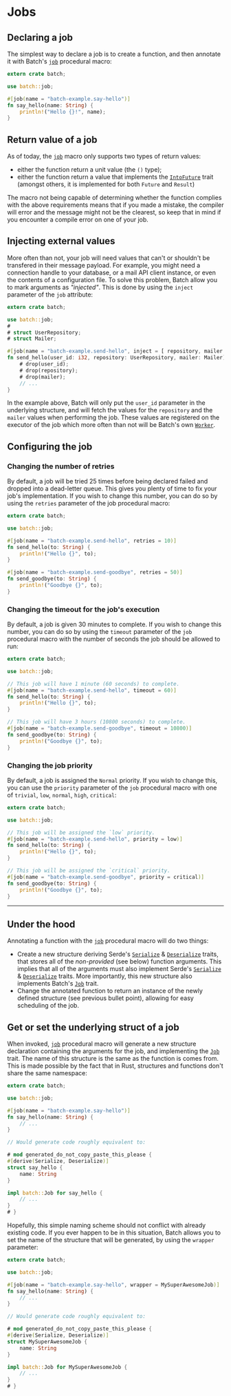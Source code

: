 # Jobs

## Declaring a job

The simplest way to declare a job is to create a function, and then annotate it with Batch's [`job`] procedural macro:

```rust
extern crate batch;

use batch::job;

#[job(name = "batch-example.say-hello")]
fn say_hello(name: String) {
	println!("Hello {}!", name);
}
```

## Return value of a job

As of today, the [`job`] macro only supports two types of return values:

* either the function return a unit value (the `()` type);
* either the function return a value that implements the [`IntoFuture`] trait (amongst others, it is implemented for both `Future` and `Result`)

The macro not being capable of determining whether the function complies with the above requirements means that if you made a mistake, the compiler will error and the message might not be the clearest, so keep that in mind if you encounter a compile error on one of your job.

## Injecting external values

More often than not, your job will need values that can't or shouldn't be transfered in their message payload. For example, you might need a connection handle to your database, or a mail API client instance, or even the contents of a configuration file. To solve this problem, Batch allow you to mark arguments as *"injected"*. This is done by using the `inject` parameter of the `job` attribute:

```rust
extern crate batch;

use batch::job;
#
# struct UserRepository;
# struct Mailer;

#[job(name = "batch-example.send-hello", inject = [ repository, mailer ])]
fn send_hello(user_id: i32, repository: UserRepository, mailer: Mailer) {
	# drop(user_id);
	# drop(repository);
	# drop(mailer);
	// ...
}
```

In the example above, Batch will only put the `user_id` parameter in the underlying structure, and will fetch the values for the `repository` and the `mailer` values when performing the job. These values are registered on the executor of the job which more often than not will be Batch's own [`Worker`].

## Configuring the job

### Changing the number of retries

By default, a job will be tried 25 times before being declared failed and dropped into a dead-letter queue. This gives you plenty of time to fix your job's implementation. If you wish to change this number, you can do so by using the `retries` parameter of the job procedural macro:

```rust
extern crate batch;

use batch::job;

#[job(name = "batch-example.send-hello", retries = 10)]
fn send_hello(to: String) {
	println!("Hello {}", to);
}

#[job(name = "batch-example.send-goodbye", retries = 50)]
fn send_goodbye(to: String) {
	println!("Goodbye {}", to);
}
```

### Changing the timeout for the job's execution

By default, a job is given 30 minutes to complete. If you wish to change this number, you can do so by using the `timeout` parameter of the `job` procedural macro with the number of seconds the job should be allowed to run:

```rust
extern crate batch;

use batch::job;

// This job will have 1 minute (60 seconds) to complete.
#[job(name = "batch-example.send-hello", timeout = 60)]
fn send_hello(to: String) {
	println!("Hello {}", to);
}

// This job will have 3 hours (10800 seconds) to complete.
#[job(name = "batch-example.send-goodbye", timeout = 10800)]
fn send_goodbye(to: String) {
	println!("Goodbye {}", to);
}
```

### Changing the job priority

By default, a job is assigned the `Normal` priority. If you wish to change this, you can use the `priority` parameter of the `job` procedural macro with one of `trivial`, `low`, `normal`, `high`, `critical`:

```rust
extern crate batch;

use batch::job;

// This job will be assigned the `low` priority.
#[job(name = "batch-example.send-hello", priority = low)]
fn send_hello(to: String) {
	println!("Hello {}", to);
}

// This job will be assigned the `critical` priority.
#[job(name = "batch-example.send-goodbye", priority = critical)]
fn send_goodbye(to: String) {
	println!("Goodbye {}", to);
}
```

---

## Under the hood

Annotating a function with the [`job`] procedural macro will do two things:

* Create a new structure deriving Serde's [`Serialize`] & [`Deserialize`] traits, that stores all of the *non-provided* (see below) function arguments. This implies that all of the arguments must also implement Serde's [`Serialize`] & [`Deserialize`] traits. More importantly, this new structure also implements Batch's [`Job`] trait.
* Change the annotated function to return an instance of the newly defined structure (see previous bullet point), allowing for easy scheduling of the job.

## Get or set the underlying struct of a job

When invoked, [`job`] procedural macro will generate a new structure declaration containing the arguments for the job, and implementing the [`Job`] trait. The name of this structure is the same as the function is comes from. This is made possible by the fact that in Rust, structures and functions don't share the same namespace:

```rust
extern crate batch;

use batch::job;

#[job(name = "batch-example.say-hello")]
fn say_hello(name: String) {
	// ...
}

// Would generate code roughly equivalent to:

# mod generated_do_not_copy_paste_this_please {
#[derive(Serialize, Deserialize)]
struct say_hello {
	name: String
}

impl batch::Job for say_hello {
	// ...
}
# }
```

Hopefully, this simple naming scheme should not conflict with already existing code. If you ever happen to be in this situation, Batch allows you to set the name of the structure that will be generated, by using the `wrapper` parameter:

```rust
extern crate batch;

use batch::job;

#[job(name = "batch-example.say-hello", wrapper = MySuperAwesomeJob)]
fn say_hello(name: String) {
	// ...
}

// Would generate code roughly equivalent to:

# mod generated_do_not_copy_paste_this_please {
#[derive(Serialize, Deserialize)]
struct MySuperAwesomeJob {
	name: String
}

impl batch::Job for MySuperAwesomeJob {
	// ...
}
# }
```


[`job`]: https://docs.rs/batch/0.2/index.html
[`IntoFuture`]: https://docs.rs/futures/0.1/futures/future/trait.IntoFuture.html
[`Worker`]: ./worker/index.html
[`Serialize`]: https://docs.serde.rs/serde/trait.Serialize.html
[`Deserialize`]: https://docs.serde.rs/serde/trait.Deserialize.html
[`Job`]: https://docs.rs/batch/0.2/index.html
